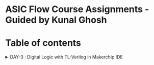 # ASIC Flow Course Assignments - Guided by Kunal Ghosh
# Table of contents

<details>
<summary>DAY-3 : Digital Logic with TL-Verilog in Makerchip IDE</summary>
<br>

#### Task-1 : Logic Gates

![image](https://github.com/Pavan2280/RISC-V/assets/131603225/24cfbcd8-3ff2-4cae-b4fa-488e5c77af5c)

#### Task-2 : Lab - Makerchip platfrom
To use Makerchip IDE, you need to visit makerchip website at [http://makerchip.com/](http://makerchip.com/) and launch Makerchip IDE
To access a specific example, please follow these steps:
1) **Navigate to the 'Learn' section**
2) **Click on 'Examples**
3) **Load FGPA Multiplier Example**
![image](https://github.com/Pavan2280/RISC-V/assets/131603225/b7008e12-b9dc-4dbb-a7f2-fcdf84facfd9)

4) **Load FGPA Multiplier Example**
![image](https://github.com/Pavan2280/RISC-V/assets/131603225/6a9a1ac2-de7f-4402-b979-c77ab2911faf)

#### Task-3 : Lab - Combitional logic
**A) Inverter**


#### Task-4 : Sequential logic 
#### Task-5 : Pipelined logic
#### Task-6 : State
#### Task-7 : Hierarchy
